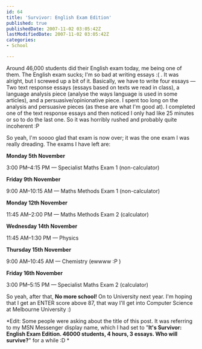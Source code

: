 ```yaml
---
id: 64
title: 'Survivor: English Exam Edition'
published: true
publishedDate: 2007-11-02 03:05:42Z
lastModifiedDate: 2007-11-02 03:05:42Z
categories:
- School

---
```


Around 46,000 students did their English exam today, me being one of them. The English exam sucks; I'm so bad at writing essays :( . It was alright, but I screwed up a bit of it. Basically, we have to write four essays — Two text response essays (essays based on texts we read in class), a language analysis piece (analyse the ways language is used in some articles), and a persuasive/opinionative piece. I spent too long on the analysis and persuasive pieces (as these are what I'm good at). I completed one of the text response essays and then noticed I only had like 25 minutes or so to do the last one. So it was horribly rushed and probably quite incoherent :P

So yeah, I'm soooo glad that exam is now over; it was the one exam I was really dreading. The exams I have left are:

**Monday 5th November**  

3:00 PM–4:15 PM — Specialist Maths Exam 1 (non-calculator)

**Friday 9th November**  

9:00 AM–10:15 AM — Maths Methods Exam 1 (non-calculator)

**Monday 12th November**  

11:45 AM–2:00 PM — Maths Methods Exam 2 (calculator)

**Wednesday 14th November**  

11:45 AM–1:30 PM — Physics

**Thursday 15th November**  

9:00 AM–10:45 AM — Chemistry (ewwww :P )

**Friday 16th November**  

3:00 PM–5:15 PM — Specialist Maths Exam 2 (calculator)

So yeah, after that, **No more school!** On to University next year. I'm hoping that I get an ENTER score above 87, that way I'll get into Computer Science at Melbourne University :)

*Edit: Some people were asking about the title of this post. It was referring to my MSN Messenger display name, which I had set to "**It's Survivor: English Exam Edition. 46000 students, 4 hours, 3 essays. Who will survive?**" for a while :D *

